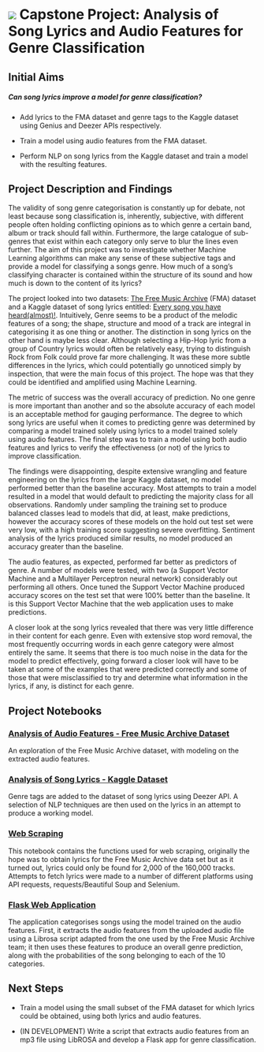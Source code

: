 # ![](https://ga-dash.s3.amazonaws.com/production/assets/logo-9f88ae6c9c3871690e33280fcf557f33.png) Capstone Project: Analysis of Song Lyrics and Audio Features for Genre Classification

## Initial Aims

##### Can song lyrics improve a model for genre classification?

- Add lyrics to the FMA dataset and genre tags to the Kaggle dataset using Genius and Deezer APIs respectively.


- Train a model using audio features from the FMA dataset.


- Perform NLP on song lyrics from the Kaggle dataset and train a model with the resulting features.


## Project Description and Findings
The validity of song genre categorisation is constantly up for debate, not least because song classification is, inherently, subjective, with different people often holding conflicting opinions as to which genre a certain band, album or track should fall within. Furthermore, the large catalogue of sub-genres that exist within each category only serve to blur the lines even further. The aim of this project was to investigate whether Machine Learning algorithms can make any sense of these subjective tags and provide a model for classifying a songs genre. How much of a song’s classifying character is contained within the structure of its sound and how much is down to the content of its lyrics?

The project looked into two datasets: [The Free Music Archive](http://freemusicarchive.org/) (FMA) dataset and a Kaggle dataset of song lyrics entitled: [Every song you have heard(almost)!](https://www.kaggle.com/artimous/every-song-you-have-heard-almost/home). Intuitively, Genre seems to be a product of the melodic features of a song; the shape, structure and mood of a track are integral in categorising it as one thing or another. The distinction in song lyrics on the other hand is maybe less clear. Although selecting a Hip-Hop lyric from a group of Country lyrics would often be relatively easy, trying to distinguish Rock from Folk could prove far more challenging. It was these more subtle differences in the lyrics, which could potentially go unnoticed simply by inspection, that were the main focus of this project. The hope was that they could be identified and amplified using Machine Learning.

The metric of success was the overall accuracy of prediction. No one genre is more important than another and so the absolute accuracy of each model is an acceptable method for gauging performance. The degree to which song lyrics are useful when it comes to predicting genre was determined by comparing a model trained solely using lyrics to a model trained solely using audio features. The final step was to train a model using both audio features and lyrics to verify the effectiveness (or not) of the lyrics to improve classification.

The findings were disappointing, despite extensive wrangling and feature engineering on the lyrics from the large Kaggle dataset, no model performed better than the baseline accuracy. Most attempts to train a model resulted in a model that would default to predicting the majority class for all observations. Randomly under sampling the training set to produce balanced classes lead to models that did, at least, make predictions, however the accuracy scores of these models on the hold out test set were very low, with a high training score suggesting severe overfitting. Sentiment analysis of the lyrics produced similar results, no model produced an accuracy greater than the baseline.

The audio features, as expected, performed far better as predictors of genre. A number of models were tested, with two (a Support Vector Machine and a Multilayer Perceptron neural network) considerably out performing all others. Once tuned the Support Vector Machine produced accuracy scores on the test set that were 100% better than the baseline. It is this Support Vector Machine that the web application uses to make predictions.

A closer look at the song lyrics revealed that there was very little difference in their content for each genre. Even with extensive stop word removal, the most frequently occurring words in each genre category were almost entirely the same. It seems that there is too much noise in the data for the model to predict effectively, going forward a closer look will have to be taken at some of the examples that were predicted correctly and some of those that were misclassified to try and determine what information in the lyrics, if any, is distinct for each genre.

## Project Notebooks
### [Analysis of Audio Features - Free Music Archive Dataset](./audio_feature_analysis.ipynb)

An exploration of the Free Music Archive dataset, with modeling on the extracted audio features.

### [Analysis of Song Lyrics - Kaggle Dataset](./lyric_analysis.ipynb)

Genre tags are added to the dataset of song lyrics using Deezer API. A selection of NLP techniques are then used on the lyrics in an attempt to produce a working model.

### [Web Scraping](./web_scraping.ipynb)

This notebook contains the functions used for web scraping, originally the hope was to obtain lyrics for the Free Music Archive data set but as it turned out, lyrics could only be found for 2,000 of the 160,000 tracks. Attempts to fetch lyrics were made to a number of different platforms using API requests, requests/Beautiful Soup and Selenium.

### [Flask Web Application](http://ahoward.pythonanywhere.com/)

The application categorises songs using the model trained on the audio features. First, it extracts the audio features from the uploaded audio file using a Librosa script adapted from the one used by the Free Music Archive team; it then uses these features to produce an overall genre prediction, along with the probabilities of the song belonging to each of the 10 categories.

## Next Steps

- Train a model using the small subset of the FMA dataset for which lyrics could be obtained, using both lyrics and audio features.


- (IN DEVELOPMENT) Write a script that extracts audio features from an mp3 file using LibROSA and develop a Flask app for genre classification.
